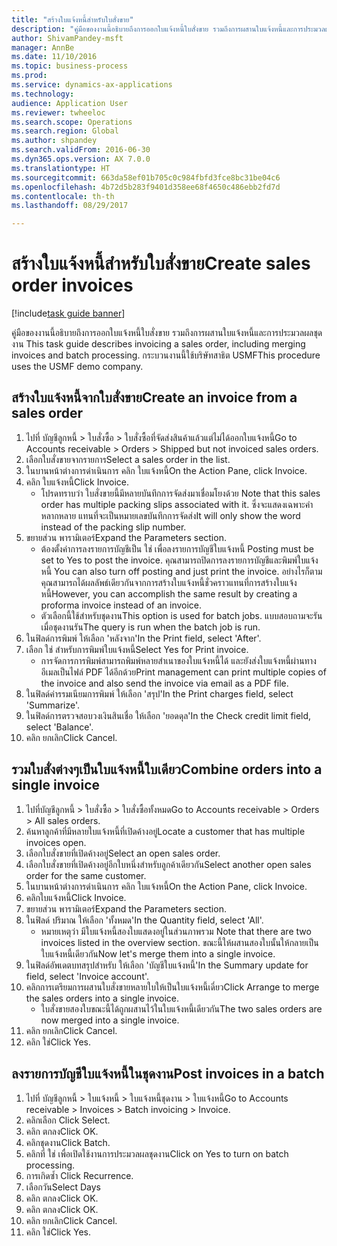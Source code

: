 ```yaml
--- 
title: "สร้างใบแจ้งหนี้สำหรับใบสั่งขาย"
description: "คู่มือของงานนี้อธิบายถึงการออกใบแจ้งหนี้ใบสั่งขาย รวมถึงการผสานใบแจ้งหนี้และการประมวลผลชุดงาน "
author: ShivamPandey-msft
manager: AnnBe
ms.date: 11/10/2016
ms.topic: business-process
ms.prod: 
ms.service: dynamics-ax-applications
ms.technology: 
audience: Application User
ms.reviewer: twheeloc
ms.search.scope: Operations
ms.search.region: Global
ms.author: shpandey
ms.search.validFrom: 2016-06-30
ms.dyn365.ops.version: AX 7.0.0
ms.translationtype: HT
ms.sourcegitcommit: 663da58ef01b705c0c984fbfd3fce8bc31be04c6
ms.openlocfilehash: 4b72d5b283f9401d358ee68f4650c486ebb2fd7d
ms.contentlocale: th-th
ms.lasthandoff: 08/29/2017

---
```

# <a name="create-sales-order-invoices"></a><span data-ttu-id="5a111-103">สร้างใบแจ้งหนี้สำหรับใบสั่งขาย</span><span class="sxs-lookup"><span data-stu-id="5a111-103">Create sales order invoices</span></span>

[!include[task guide banner](../../includes/task-guide-banner.md)]

<span data-ttu-id="5a111-104">คู่มือของงานนี้อธิบายถึงการออกใบแจ้งหนี้ใบสั่งขาย รวมถึงการผสานใบแจ้งหนี้และการประมวลผลชุดงาน </span><span class="sxs-lookup"><span data-stu-id="5a111-104">This task guide describes invoicing a sales order, including merging invoices and batch processing.</span></span> <span data-ttu-id="5a111-105">กระบวนงานนี้ใช้บริษัทสาธิต USMF</span><span class="sxs-lookup"><span data-stu-id="5a111-105">This procedure uses the USMF demo company.</span></span>


## <a name="create-an-invoice-from-a-sales-order"></a><span data-ttu-id="5a111-106">สร้างใบแจ้งหนี้จากใบสั่งขาย</span><span class="sxs-lookup"><span data-stu-id="5a111-106">Create an invoice from a sales order</span></span>
1. <span data-ttu-id="5a111-107">ไปที่ บัญชีลูกหนี้ > ใบสั่งซื้อ > ใบสั่งซื้อที่จัดส่งสินค้าแล้วแต่ไม่ได้ออกใบแจ้งหนี้</span><span class="sxs-lookup"><span data-stu-id="5a111-107">Go to Accounts receivable > Orders > Shipped but not invoiced sales orders.</span></span>
2. <span data-ttu-id="5a111-108">เลือกใบสั่งขายจากรายการ</span><span class="sxs-lookup"><span data-stu-id="5a111-108">Select a sales order in the list.</span></span> 
3. <span data-ttu-id="5a111-109">ในบานหน้าต่างการดำเนินการ คลิก ใบแจ้งหนี้</span><span class="sxs-lookup"><span data-stu-id="5a111-109">On the Action Pane, click Invoice.</span></span>
4. <span data-ttu-id="5a111-110">คลิก ใบแจ้งหนี้</span><span class="sxs-lookup"><span data-stu-id="5a111-110">Click Invoice.</span></span>
    * <span data-ttu-id="5a111-111">โปรดทราบว่า ใบสั่งขายนี้มีหลายบันทึกการจัดส่งมาเชื่อมโยงด้วย </span><span class="sxs-lookup"><span data-stu-id="5a111-111">Note that this sales order has multiple packing slips associated with it.</span></span> <span data-ttu-id="5a111-112">ซึ่งจะแสดงเฉพาะคำ <multiple> หลากหลาย แทนที่จะเป็นหมายเลขบันทึกการจัดส่ง</span><span class="sxs-lookup"><span data-stu-id="5a111-112">It will only show the word <multiple> instead of the packing slip number.</span></span>  
5. <span data-ttu-id="5a111-113">ขยายส่วน พารามิเตอร์</span><span class="sxs-lookup"><span data-stu-id="5a111-113">Expand the Parameters section.</span></span>
    * <span data-ttu-id="5a111-114">ต้องตั้งค่าการลงรายการบัญชีเป็น ใช่ เพื่อลงรายการบัญชีใบแจ้งหนี้ </span><span class="sxs-lookup"><span data-stu-id="5a111-114">Posting must be set to Yes to post the invoice.</span></span> <span data-ttu-id="5a111-115">คุณสามารถปิดการลงรายการบัญชีและพิมพ์ใบแจ้งหนี้ </span><span class="sxs-lookup"><span data-stu-id="5a111-115">You can also turn off posting and just print the invoice.</span></span> <span data-ttu-id="5a111-116">อย่างไรก็ตาม คุณสามารถได้ผลลัพธ์เดียวกันจากการสร้างใบแจ้งหนี้ชั่วคราวแทนที่การสร้างใบแจ้งหนี้</span><span class="sxs-lookup"><span data-stu-id="5a111-116">However, you can accomplish the same result by creating a proforma invoice instead of an invoice.</span></span>  
    * <span data-ttu-id="5a111-117">ตัวเลือกนี้ใช้สำหรับชุดงาน</span><span class="sxs-lookup"><span data-stu-id="5a111-117">This option is used for batch jobs.</span></span> <span data-ttu-id="5a111-118">แบบสอบถามจะรันเมื่อชุดงานรัน</span><span class="sxs-lookup"><span data-stu-id="5a111-118">The query is run when the batch job is run.</span></span>    
6. <span data-ttu-id="5a111-119">ในฟิลด์การพิมพ์ ให้เลือก 'หลังจาก'</span><span class="sxs-lookup"><span data-stu-id="5a111-119">In the Print field, select 'After'.</span></span>
7. <span data-ttu-id="5a111-120">เลือก ใช่ สำหรับการพิมพ์ใบแจ้งหนี้</span><span class="sxs-lookup"><span data-stu-id="5a111-120">Select Yes for Print invoice.</span></span>
    * <span data-ttu-id="5a111-121">การจัดการการพิมพ์สามารถพิมพ์หลายสำเนาของใบแจ้งหนี้ได้ และยังส่งใบแจ้งหนี้ผ่านทางอีเมลเป็นไฟล์ PDF ได้อีกด้วย</span><span class="sxs-lookup"><span data-stu-id="5a111-121">Print management can print  multiple copies of the invoice and also send the invoice via email as a PDF file.</span></span>  
8. <span data-ttu-id="5a111-122">ในฟิลด์ค่ารรมเนียมการพิมพ์ ให้เลือก 'สรุป'</span><span class="sxs-lookup"><span data-stu-id="5a111-122">In the Print charges field, select 'Summarize'.</span></span>
9. <span data-ttu-id="5a111-123">ในฟิลด์การตรวจสอบวงเงินสินเชื่อ ให้เลือก 'ยอดดุล'</span><span class="sxs-lookup"><span data-stu-id="5a111-123">In the Check credit limit field, select 'Balance'.</span></span>
10. <span data-ttu-id="5a111-124">คลิก ยกเลิก</span><span class="sxs-lookup"><span data-stu-id="5a111-124">Click Cancel.</span></span>

## <a name="combine-orders-into-a-single-invoice"></a><span data-ttu-id="5a111-125">รวมใบสั่งต่างๆเป็นใบแจ้งหนี้ใบเดียว</span><span class="sxs-lookup"><span data-stu-id="5a111-125">Combine orders into a single invoice</span></span>
1. <span data-ttu-id="5a111-126">ไปที่บัญชีลูกหนี้ > ใบสั่งซื้อ > ใบสั่งซื้อทั้งหมด</span><span class="sxs-lookup"><span data-stu-id="5a111-126">Go to Accounts receivable > Orders > All sales orders.</span></span>
2. <span data-ttu-id="5a111-127">ค้นหาลูกค้าที่มีหลายใบแจ้งหนี้ที่เปิดค้างอยู่</span><span class="sxs-lookup"><span data-stu-id="5a111-127">Locate a customer that has multiple invoices open.</span></span>
3. <span data-ttu-id="5a111-128">เลือกใบสั่งขายที่เปิดค้างอยู่</span><span class="sxs-lookup"><span data-stu-id="5a111-128">Select an open sales order.</span></span>
4. <span data-ttu-id="5a111-129">เลือกใบสั่งขายที่เปิดค้างอยู่อีกใบหนึ่งสำหรับลูกค้าเดียวกัน</span><span class="sxs-lookup"><span data-stu-id="5a111-129">Select another open sales order for the same customer.</span></span>
5. <span data-ttu-id="5a111-130">ในบานหน้าต่างการดำเนินการ คลิก ใบแจ้งหนี้</span><span class="sxs-lookup"><span data-stu-id="5a111-130">On the Action Pane, click Invoice.</span></span>
6. <span data-ttu-id="5a111-131">คลิกใบแจ้งหนี้</span><span class="sxs-lookup"><span data-stu-id="5a111-131">Click Invoice.</span></span>
7. <span data-ttu-id="5a111-132">ขยายส่วน พารามิเตอร์</span><span class="sxs-lookup"><span data-stu-id="5a111-132">Expand the Parameters section.</span></span>
8. <span data-ttu-id="5a111-133">ในฟิลด์ ปริมาณ ให้เลือก 'ทั้งหมด'</span><span class="sxs-lookup"><span data-stu-id="5a111-133">In the Quantity field, select 'All'.</span></span>
    * <span data-ttu-id="5a111-134">หมายเหตุว่า มีใบแจ้งหนี้สองใบแสดงอยู่ในส่วนภาพรวม </span><span class="sxs-lookup"><span data-stu-id="5a111-134">Note that there are two invoices listed in the overview section.</span></span> <span data-ttu-id="5a111-135">ขณะนี้ให้ผสานสองใบนั้นให้กลายเป็นใบแจ้งหนี้เดียวกัน</span><span class="sxs-lookup"><span data-stu-id="5a111-135">Now let's merge them into a single invoice.</span></span>  
9. <span data-ttu-id="5a111-136">ในฟิลด์อัพเดตบทสรุปสำหรับ ให้เลือก 'บัญชีใบแจ้งหนี้'</span><span class="sxs-lookup"><span data-stu-id="5a111-136">In the Summary update for field, select 'Invoice account'.</span></span>
10. <span data-ttu-id="5a111-137">คลิกการเตรียมการผสานใบสั่งขายหลายใบให้เป็นใบแจ้งหนี้เดี่ยว</span><span class="sxs-lookup"><span data-stu-id="5a111-137">Click Arrange to merge the sales orders into a single invoice.</span></span>
    * <span data-ttu-id="5a111-138">ใบสั่งขายสองใบขณะนี้ได้ถูกผสานไว้ในใบแจ้งหนี้เดียวกัน</span><span class="sxs-lookup"><span data-stu-id="5a111-138">The two sales orders are now merged into a single invoice.</span></span>   
11. <span data-ttu-id="5a111-139">คลิก ยกเลิก</span><span class="sxs-lookup"><span data-stu-id="5a111-139">Click Cancel.</span></span>
12. <span data-ttu-id="5a111-140">คลิก ใช่</span><span class="sxs-lookup"><span data-stu-id="5a111-140">Click Yes.</span></span>

## <a name="post-invoices-in-a-batch"></a><span data-ttu-id="5a111-141">ลงรายการบัญชีใบแจ้งหนี้ในชุดงาน</span><span class="sxs-lookup"><span data-stu-id="5a111-141">Post invoices in a batch</span></span>
1. <span data-ttu-id="5a111-142">ไปที่ บัญชีลูกหนี้ > ใบแจ้งหนี้ > ใบแจ้งหนี้ชุดงาน > ใบแจ้งหนี้</span><span class="sxs-lookup"><span data-stu-id="5a111-142">Go to Accounts receivable > Invoices > Batch invoicing > Invoice.</span></span>
2. <span data-ttu-id="5a111-143">คลิกเลือก </span><span class="sxs-lookup"><span data-stu-id="5a111-143">Click Select.</span></span>
3. <span data-ttu-id="5a111-144">คลิก ตกลง</span><span class="sxs-lookup"><span data-stu-id="5a111-144">Click OK.</span></span>
4. <span data-ttu-id="5a111-145">คลิกชุดงาน</span><span class="sxs-lookup"><span data-stu-id="5a111-145">Click Batch.</span></span>
5. <span data-ttu-id="5a111-146">คลิกที่ ใช่ เพื่อเปิดใช้งานการประมวลผลชุดงาน</span><span class="sxs-lookup"><span data-stu-id="5a111-146">Click on Yes to turn on batch processing.</span></span>
6. <span data-ttu-id="5a111-147">การเกิดซ้ำ </span><span class="sxs-lookup"><span data-stu-id="5a111-147">Click Recurrence.</span></span>
7. <span data-ttu-id="5a111-148">เลือกวัน</span><span class="sxs-lookup"><span data-stu-id="5a111-148">Select Days</span></span>
8. <span data-ttu-id="5a111-149">คลิก ตกลง</span><span class="sxs-lookup"><span data-stu-id="5a111-149">Click OK.</span></span>
9. <span data-ttu-id="5a111-150">คลิก ตกลง</span><span class="sxs-lookup"><span data-stu-id="5a111-150">Click OK.</span></span>
10. <span data-ttu-id="5a111-151">คลิก ยกเลิก</span><span class="sxs-lookup"><span data-stu-id="5a111-151">Click Cancel.</span></span>
11. <span data-ttu-id="5a111-152">คลิก ใช่</span><span class="sxs-lookup"><span data-stu-id="5a111-152">Click Yes.</span></span>


